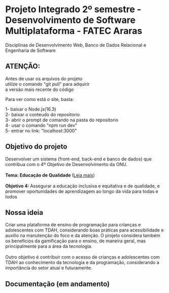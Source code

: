 # Projeto Integrado 2º semestre - Desenvolvimento de Software Multiplataforma - FATEC Araras
Disciplinas de Desenvolvimento Web, Banco de Dados Relacional e Engenharia de Software

## ATENÇÃO:

Antes de usar os arquivos do projeto <br>
utilize o comando "git pull" para adquirir <br>
a versão mais recente do código <br>

Para ver como está o site, basta: <br>

1- baixar o Node.js(16.3) <br>
2- baixar o conteudo do repositorio <br>
3- abrir o prompt de comando na pasta do repositorio <br>
4- usar o comando "npm run dev" <br>
5- entrar no link: "localhost:3000" <br>

## Objetivo do projeto 
Desenvolver um sistema (front-end, back-end e banco de dados) que contribua com o 4º Objetivo de Desenvolvimento da ONU. 
<br> <br>
<b>Tema: Educação de Qualidade </b> ([Leia mais](https://brasil.un.org/pt-br/sdgs/4)) <br><br>
<b>Objetivo 4: </b>Assegurar a educação inclusiva e equitativa e de qualidade, e promover oportunidades de aprendizagem ao longo da vida para todas e todos
<br>

## Nossa ideia
Criar uma plataforma de ensino de programação para crianças e adolescentes com TDAH, considerando boas práticas para acessibilidade e auxílio na manutenção do foco e da atenção. O projeto considera também os benefícios da gamificação para o ensino, de maneira geral, mas principalmente para a área da tecnologia.  
<br>
Outro objetivo é contribuir com o acesso de crianças e adolescentes com TDAH ao conhecimento da tecnologia e da programação, considerando a importância do setor atual e futuramente. 

## Documentação (em andamento)
